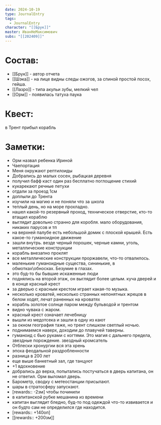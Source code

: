```yaml
---
date: 2024-10-19
type: JournalEntry
tags:
  - JournalEntry
character: "[[Брук]]"
master: ИванНеМаксимович
subs: "[[202409]]"
---
```

# Состав:
- [[Брук]] - автор отчета
- [[Шэка]] - на лице видны следы ожогов, за спиной простой посох, гейша.
- [[Лазро]] - типа акульи зубы, мелкий чел
- [[Орм]] - появилась татуха паука
# Квест:
в Трент прибыл корабль
# Заметки:
- Орм назвал ребенка Ириной
- Чаепортация
- Меня окружают рептилоиды
- Добрались до малых сосен, рыбацкая деревня
- получил бафф каст один раз бесплатно поглощение стихий
- кукарекают речные петухи
- отдали за проезд 1см
- доплыли до Трента
- изучили на магию и не поняли что за школа
- теплый день, но на море прохладно.
- нашел какой-то резервный проход, техническое отверстие, кто-то втащил кораблю
- выглядит довольно странно для коробля. мало оборудования, никаких парусов и тп
- на верхней палубе есть небольшой домик с плоской крышей. Есть какое-то гуманоидное движение
- зашли внутрь. везде черный порошек, черные камни, уголь, металлические конструкции
- корабль внезапно проклят
- все металлические конструкции проржавели, что-то отвалилось.
- маленькие гуманоидные существа, сининькие, в обмотках\обносках. Безумие в глазах.
- это буд-то бы бывшие искаженные люди
- поднялись на второй этаж, он выглядит более целым. куча дверей и в конце красный крест
- за дверью с красным крестом играет какая-то музыка.
- несколько кроватей, несколько странных непонятных жрецов в белом ходят, лечат раненных на кроватях
- корабль золотое солнце паром между бульводой и трентом
- видно чувака с жаром.
- красный крест означает лечебницу
- вышли из медотсека и зашли в одну из кают
- за окном география таже, но трент слишком светлый ночью.
- поднимаемся наверх, доходим до плавучей таверны.
- гуманоид с 6ью руками с когтями. Это магия с дальнего предела, звездные порождение. звездный кромсатель
- Отблески хронургии вся эта хрень
- эпоха феодальной раздробленности
- разница в 200 лет
- еще выше банкетный зал, где танцуют
- +1 вдохновение
- добрались до верха, попытались постучаться в дверь капитана, он не ответил. Орм выломал дверь.
- Барометр, сводку с метеостанции присылают.
- шары в стратосферу запускают.
- [rewards:: -2зм] чтобы починили
- в капитанской рубке мешанина из времени
- капитан выглядит бледно, буд-то под одеждой что-то извивается и он будто сам не определился где находится.
- [rewards:: +140оп]
- [[rewards:: +200зм]]
